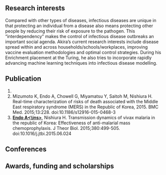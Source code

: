 ## Research interests
Compared with other types of diseases, infectious diseases are unique in that protecting an individual from a disease also means protecting other people by reducing their risk of exposure to the pathogen. This “interdependency” makes the control of infectious disease outbreaks an important social agenda. Akira’s current research interests include disease spread within and across households/schools/workplaces, improving vaccine evaluation methodologies and optimal control strategies. During his Enrichment placement at the Turing, he also tries to incorporate rapidly advancing machine learning techniques into infectious disease modelling.

## Publication
1. 
1. Mizumoto K, Endo A, Chowell G, Miyamatsu Y, Saitoh M, Nishiura H. Real-time characterization of risks of death associated with the Middle East respiratory syndrome (MERS) in the Republic of Korea, 2015. BMC Med. 2015;13:228. doi:10.1186/s12916-015-0468-3
1. **<ins>Endo A<\ins>**, Nishiura H. Transmission dynamics of vivax malaria in the republic of Korea: Effectiveness of anti-malarial mass chemoprophylaxis. J Theor Biol. 2015;380:499-505. doi:10.1016/j.jtbi.2015.06.024
## Conferences

## Awards, funding and scholarships
